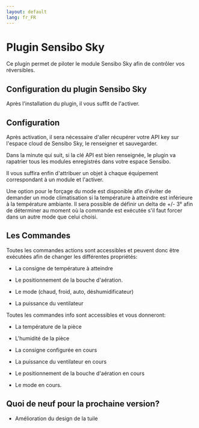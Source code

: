 ```yaml
---
layout: default
lang: fr_FR
---
```


# Plugin Sensibo Sky

Ce plugin permet de piloter le module Sensibo Sky afin de contrôler vos réversibles.

## Configuration du plugin Sensibo Sky


Après l'installation du plugin, il vous suffit de l'activer.


## Configuration

Après activation, il sera nécessaire d'aller récupérer votre API key sur l'espace cloud de Sensibo Sky, le renseigner et sauvegarder.

Dans la minute qui suit, si la clé API est bien renseignée, le plugin va rapatrier tous les modules enregistrés dans votre espace Sensibo.

Il vous suffira enfin d'attribuer un objet à chaque équipement correspondant à un module et l'activer.

Une option pour le forçage du mode est disponible afin d'éviter de demander un mode climatisation si la température à atteindre est inférieure à la température ambiante. Il sera possible de définir un delta de +/- 3° afin de déterminer au moment où la commande est exécutée s'il faut forcer dans un autre mode que celui choisi.


## Les Commandes

Toutes les commandes actions sont accessibles et peuvent donc être exécutées afin de changer les différentes propriétés:

-   La consigne de température à atteindre

-   Le positionnement de la bouche d'aération.

-   Le mode (chaud, froid, auto, déshumidificateur)

-   La puissance du ventilateur

Toutes les commandes info sont accessibles et vous donneront:

-   La température de la pièce

-   L'humidité de la pièce

-   La consigne configurée en cours

-   La puissance du ventilateur en cours

-   Le positionnement de la bouche d'aération en cours

-   Le mode en cours.


## Quoi de neuf pour la prochaine version?

- Amélioration du design de la tuile 